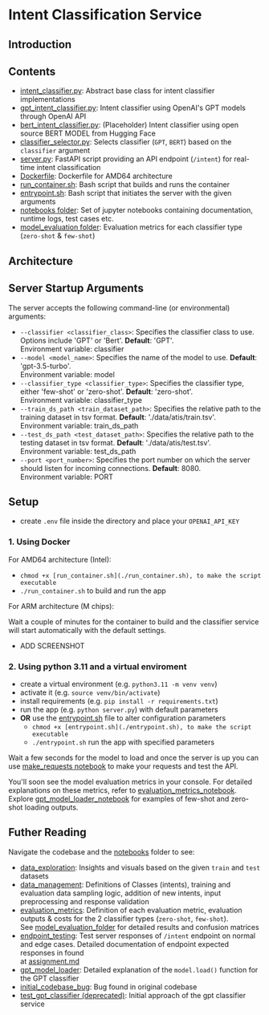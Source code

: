 # Intent Classification Service

## Introduction 



## Contents    

- [intent_classifier.py](./intent_classifier.py): Abstract base class for intent classifier implementations     
- [gpt_intent_classifier.py](./gpt_intent_classifier.py): Intent classifier using OpenAI's GPT models through OpenAI API  
- [bert_intent_classifier.py](./bert_intent_classifier.py): (Placeholder) Intent classifier using open source BERT MODEL from Hugging Face 
- [classifier_selector.py](./classifier_selector.py):  Selects classifier (`GPT`, `BERT`) based on the `classifier` argument   
- [server.py](./server.py): FastAPI script providing an API endpoint (`/intent`) for real-time intent classification  
- [Dockerfile](./Dockerfile): Dockerfile for AMD64 architecture  
- [run_container.sh](./run_container.sh): Bash script that builds and runs the container  
- [entrypoint.sh](./entrypoint.sh): Bash script that initiates the server with the given arguments  
- [notebooks folder](./notebooks/): Set of jupyter notebooks containing documentation, runtime logs, test cases etc.  
- [model_evaluation folder](./model_evaluation/): Evaluation metrics for each classifier type (`zero-shot` & `few-shot`)  


## Architecture  


## Server Startup Arguments  

The server accepts the following command-line (or environmental) arguments:

- `--classifier <classifier_class>`: Specifies the classifier class to use. Options include 'GPT' or 'Bert'. **Default**: 'GPT'.  
Environment variable: classifier  
- `--model <model_name>`: Specifies the name of the model to use. **Default**: 'gpt-3.5-turbo'.  
Environment variable: model  
- `--classifier_type <classifier_type>`: Specifies the classifier type, either 'few-shot' or 'zero-shot'. **Default**: 'zero-shot'.  
Environment variable: classifier_type  
- `--train_ds_path <train_dataset_path>`: Specifies the relative path to the training dataset in tsv format. **Default**: './data/atis/train.tsv'.  
Environment variable: train_ds_path  
- `--test_ds_path <test_dataset_path>`: Specifies the relative path to the testing dataset in tsv format. **Default**: './data/atis/test.tsv'.  
Environment variable: test_ds_path  
-  `--port <port_number>`: Specifies the port number on which the server should listen for incoming connections. **Default**: 8080.  
Environment variable: PORT  


## Setup

- create `.env` file inside the directory and place your `OPENAI_API_KEY`  

### 1. Using Docker 

For AMD64 architecture (Intel):  

- `chmod +x [run_container.sh](./run_container.sh), to make the script executable`   
- `./run_container.sh`  to build and run the app 

For ARM architecture (M chips):  



Wait a couple of minutes for the container to build and the classifier service will start automatically with the default settings.   

- ADD SCREENSHOT  

### 2. Using python 3.11 and a virtual enviroment   

- create a virtual environment (e.g. `python3.11 -m venv venv`)  
- activate it (e.g. `source venv/bin/activate`)  
- install requirements (e.g. `pip install -r requirements.txt`)  
- run the app (e.g. `python server.py`) with default parameters  
- **OR** use the [entrypoint.sh](./entrypoint.sh) file to alter configuration parameters  
    -  `chmod +x [entrypoint.sh](./entrypoint.sh), to make the script executable`   
    -  `./entrypoint.sh`  run the app with specified parameters  


Wait a few seconds for the model to load and once the server is up you can use [make_requests notebook](./notebooks/make_requests.ipynb) to make your requests and test the API. 

You'll soon see the model evaluation metrics in your console. For detailed explanations on these metrics, refer to [evaluation_metrics_notebook](./notebooks/evaluation_metrics.ipynb). Explore [gpt_model_loader_notebook](./notebooks/gpt_model_loader.ipynb) for  examples of few-shot and zero-shot loading outputs.  


## Futher Reading  

Navigate the codebase and the [notebooks](./notebooks/) folder to see:  

- [data_exploration](./notebooks/data_exploration.ipynb): Insights and visuals based on the given `train` and `test` datasets  
- [data_management](./notebooks/data_management.ipynb): Definitions of Classes (intents), training and evaluation data sampling logic,  addition of new intents, input preprocessing and response validation  
- [evaluation_metrics](./notebooks/evaluation_metrics.ipynb): Definition of each evaluation metric, evaluation outputs & costs for the 2 classifier types (`zero-shot`, `few-shot`).  
See [model_evaluation_folder](./model_evaluation/) for detailed results and confusion matrices   
- [endpoint_testing](./notebooks/endpoint_testing.ipynb): Test server responses of `/intent` endpoint on normal and edge cases. Detailed documentation of endpoint expected responses in found  
at [assignment.md](./Assignment.md)  
- [gpt_model_loader](./notebooks/gpt_model_loader.ipynb): Detailed explanation of the `model.load()` function for the GPT classifier  
- [initial_codebase_bug](./notebooks/initial_codebase_bug.ipynb): Bug found in original codebase  
- [test_gpt_classifier (deprecated)](./notebooks/test_gpt_classifier_functionality.ipynb): Initial approach of the gpt classifier service   
